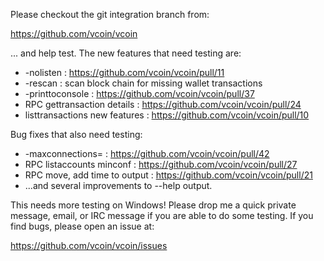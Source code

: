 Please checkout the git integration branch from:

https://github.com/vcoin/vcoin

... and help test.  The new features that need testing are:

* -nolisten : https://github.com/vcoin/vcoin/pull/11
* -rescan : scan block chain for missing wallet transactions
* -printtoconsole : https://github.com/vcoin/vcoin/pull/37
* RPC gettransaction details : https://github.com/vcoin/vcoin/pull/24
* listtransactions new features : https://github.com/vcoin/vcoin/pull/10

Bug fixes that also need testing:

* -maxconnections= : https://github.com/vcoin/vcoin/pull/42
* RPC listaccounts minconf : https://github.com/vcoin/vcoin/pull/27
* RPC move, add time to output : https://github.com/vcoin/vcoin/pull/21
* ...and several improvements to --help output.

This needs more testing on Windows!  Please drop me a quick private message, email, or IRC message if you are able to do some testing.  If you find bugs, please open an issue at:

https://github.com/vcoin/vcoin/issues
